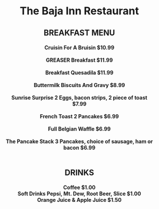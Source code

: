 <head>
<style>
body  {background-image: url("https://github.com/ColtonFry/Restaurant-Menu/assets/157807270/88609ea6-de2b-449e-805a-677fb3b9949a");}</style>
</head>

<div style="width:400px; height:550px; padding:50px; ">
   <center><h1>The Baja Inn Restaurant</h1>
<h2><b>BREAKFAST MENU</b></b>
<h4>

Cruisin For A Bruisin
$10.99
<br>
<br>
GREASER Breakfast
$11.99
<br>
<br>
Breakfast Quesadila
$11.99
<br>
<br>
Buttermilk Biscuits And Gravy
$8.99
<br>
<br>
Sunrise Surprise
2 Eggs, bacon strips, 2 piece of toast
$7.99
<br>
<br>
French Toast
2 Pancakes
$6.99
<br>
<br>
Full Belgian Waffle
$6.99
<br>
<br>
The Pancake Stack
3 Pancakes, choice of sausage, ham or bacon
$6.99
<br>
<br>
<h2>DRINKS</h2>
<h4>
Coffee
$1.00
<br>
Soft Drinks
Pepsi,
Mt. Dew,
Root Beer,
Slice
$1.00
<br>
Orange Juice & Apple Juice
$1.50
</center>
</body>
